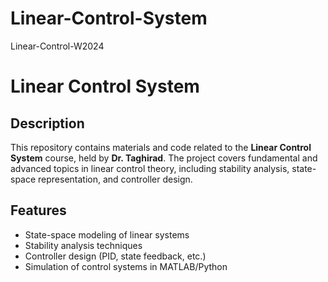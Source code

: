 # Linear-Control-System
Linear-Control-W2024
# Linear Control System

## Description
This repository contains materials and code related to the **Linear Control System** course, held by **Dr. Taghirad**. The project covers fundamental and advanced topics in linear control theory, including stability analysis, state-space representation, and controller design.

## Features
- State-space modeling of linear systems
- Stability analysis techniques
- Controller design (PID, state feedback, etc.)
- Simulation of control systems in MATLAB/Python


